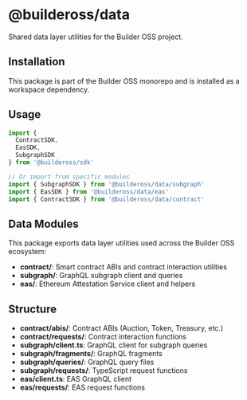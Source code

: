 # @buildeross/data

Shared data layer utilities for the Builder OSS project.

## Installation

This package is part of the Builder OSS monorepo and is installed as a workspace dependency.

## Usage

```typescript
import { 
  ContractSDK,
  EasSDK,
  SubgraphSDK 
} from '@buildeross/sdk'

// Or import from specific modules
import { SubgraphSDK } from '@buildeross/data/subgraph'
import { EasSDK } from '@buildeross/data/eas'
import { ContractSDK } from '@buildeross/data/contract'
```

## Data Modules

This package exports data layer utilities used across the Builder OSS ecosystem:

- **contract/**: Smart contract ABIs and contract interaction utilities
- **subgraph/**: GraphQL subgraph client and queries
- **eas/**: Ethereum Attestation Service client and helpers

## Structure

- **contract/abis/**: Contract ABIs (Auction, Token, Treasury, etc.)
- **contract/requests/**: Contract interaction functions
- **subgraph/client.ts**: GraphQL client for subgraph queries
- **subgraph/fragments/**: GraphQL fragments
- **subgraph/queries/**: GraphQL query files
- **subgraph/requests/**: TypeScript request functions
- **eas/client.ts**: EAS GraphQL client
- **eas/requests/**: EAS request functions
